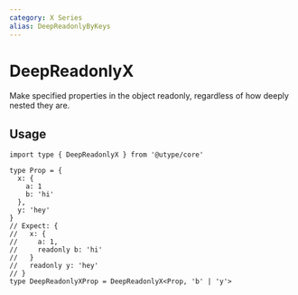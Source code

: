 ```yaml
---
category: X Series
alias: DeepReadonlyByKeys
---
```


# DeepReadonlyX

<TypeInfo category="X Series" :alias="['DeepReadonlyByKeys']" />

Make specified properties in the object readonly, regardless of how deeply nested they are.

## Usage

```ts{10-16}
import type { DeepReadonlyX } from '@utype/core'

type Prop = {
  x: {
    a: 1
    b: 'hi'
  },
  y: 'hey'
}
// Expect: {
//   x: {
//     a: 1,
//     readonly b: 'hi'
//   }
//   readonly y: 'hey'
// }
type DeepReadonlyXProp = DeepReadonlyX<Prop, 'b' | 'y'>
```
